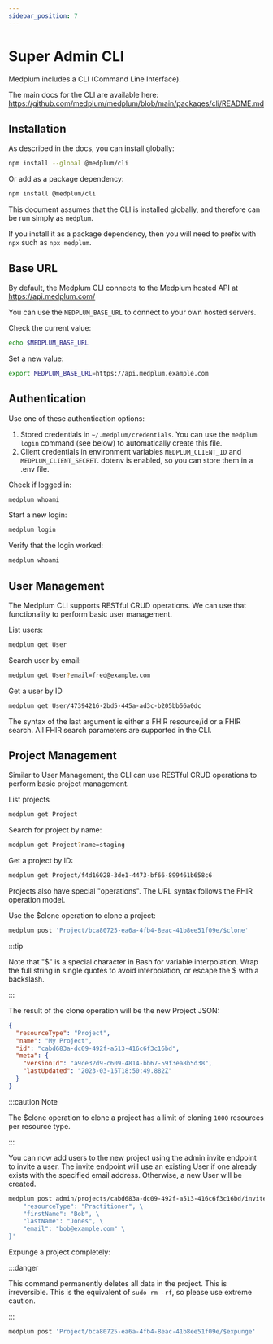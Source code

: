 ```yaml
---
sidebar_position: 7
---
```


# Super Admin CLI

Medplum includes a CLI (Command Line Interface).

The main docs for the CLI are available here: https://github.com/medplum/medplum/blob/main/packages/cli/README.md

## Installation

As described in the docs, you can install globally:

```bash
npm install --global @medplum/cli
```

Or add as a package dependency:

```bash
npm install @medplum/cli
```

This document assumes that the CLI is installed globally, and therefore can be run simply as `medplum`.

If you install it as a package dependency, then you will need to prefix with `npx` such as `npx medplum`.

## Base URL

By default, the Medplum CLI connects to the Medplum hosted API at https://api.medplum.com/

You can use the `MEDPLUM_BASE_URL` to connect to your own hosted servers.

Check the current value:

```bash
echo $MEDPLUM_BASE_URL
```

Set a new value:

```bash
export MEDPLUM_BASE_URL=https://api.medplum.example.com
```

## Authentication

Use one of these authentication options:

1. Stored credentials in `~/.medplum/credentials`. You can use the `medplum login` command (see below) to automatically create this file.
2. Client credentials in environment variables `MEDPLUM_CLIENT_ID` and `MEDPLUM_CLIENT_SECRET`. dotenv is enabled, so you can store them in a .env file.

Check if logged in:

```bash
medplum whoami
```

Start a new login:

```bash
medplum login
```

Verify that the login worked:

```bash
medplum whoami
```

## User Management

The Medplum CLI supports RESTful CRUD operations. We can use that functionality to perform basic user management.

List users:

```bash
medplum get User
```

Search user by email:

```bash
medplum get User?email=fred@example.com
```

Get a user by ID

```bash
medplum get User/47394216-2bd5-445a-ad3c-b205bb56a0dc
```

The syntax of the last argument is either a FHIR resource/id or a FHIR search. All FHIR search parameters are supported in the CLI.

## Project Management

Similar to User Management, the CLI can use RESTful CRUD operations to perform basic project management.

List projects

```bash
medplum get Project
```

Search for project by name:

```bash
medplum get Project?name=staging
```

Get a project by ID:

```bash
medplum get Project/f4d16028-3de1-4473-bf66-899461b658c6
```

Projects also have special "operations". The URL syntax follows the FHIR operation model.

Use the $clone operation to clone a project:

```bash
medplum post 'Project/bca80725-ea6a-4fb4-8eac-41b8ee51f09e/$clone'
```

:::tip

Note that "$" is a special character in Bash for variable interpolation. Wrap the full string in single quotes to avoid interpolation, or escape the $ with a backslash.

:::

The result of the clone operation will be the new Project JSON:

```json
{
  "resourceType": "Project",
  "name": "My Project",
  "id": "cabd683a-dc09-492f-a513-416c6f3c16bd",
  "meta": {
    "versionId": "a9ce32d9-c609-4814-bb67-59f3ea8b5d38",
    "lastUpdated": "2023-03-15T18:50:49.882Z"
  }
}
```

:::caution Note

The $clone operation to clone a project has a limit of cloning `1000` resources per resource type.

:::

You can now add users to the new project using the admin invite endpoint to invite a user. The invite endpoint will use an existing User if one already exists with the specified email address. Otherwise, a new User will be created.

```bash
medplum post admin/projects/cabd683a-dc09-492f-a513-416c6f3c16bd/invite '{ \
    "resourceType": "Practitioner", \
    "firstName": "Bob", \
    "lastName": "Jones", \
    "email": "bob@example.com" \
}'
```

Expunge a project completely:

:::danger

This command permanently deletes all data in the project. This is irreversible. This is the equivalent of `sudo rm -rf`, so please use extreme caution.

:::

```bash
medplum post 'Project/bca80725-ea6a-4fb4-8eac-41b8ee51f09e/$expunge'
```
